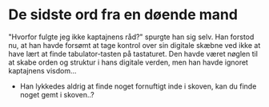 # De sidste ord fra en døende mand

"Hvorfor fulgte jeg ikke kaptajnens råd?" spurgte han sig selv. Han forstod nu, at han havde forsømt at tage kontrol over sin digitale skæbne ved ikke at have lært at finde tabulator-tasten på tastaturet. Den havde været nøglen til at skabe orden og struktur i hans digitale verden, men han havde ignoret kaptajnens visdom...

- Han lykkedes aldrig at finde noget fornuftigt inde i skoven, kan du finde noget gemt i skoven..?